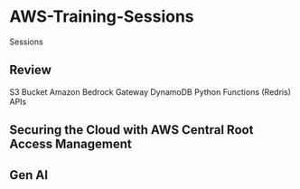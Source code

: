 # AWS-Training-Sessions
Sessions

## Review

S3 Bucket
Amazon Bedrock
Gateway
DynamoDB
Python Functions (Redris)
APIs

## Securing the Cloud with AWS Central Root Access Management 
## Gen AI
